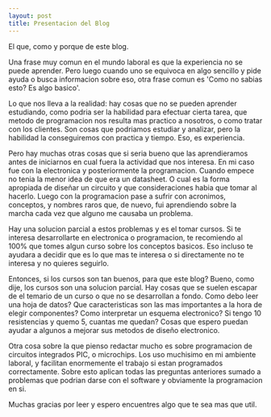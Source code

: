 ```yaml
---
layout: post
title: Presentacion del Blog
---
```

  El que, como y porque de este blog.
  <!--more-->
  
  Una frase muy comun en el mundo laboral es que la experiencia no se puede aprender. Pero luego cuando uno se equivoca en algo sencillo y pide ayuda o busca informacion sobre eso, otra frase comun es 'Como no sabias esto? Es algo basico'.
  
  Lo que nos lleva a la realidad: hay cosas que no se pueden aprender estudiando, como podria ser la habilidad para efectuar cierta tarea, que metodo de programacion nos resulta mas practico a nosotros, o como tratar con los clientes. Son cosas que podriamos estudiar y analizar, pero la habilidad la conseguiremos con practica y tiempo. Eso, es experiencia.
  
  Pero hay muchas otras cosas que si seria bueno que las aprendieramos antes de iniciarnos en cual fuera la actividad que nos interesa. En mi caso fue con la electronica y posteriormente la programacion. Cuando empece no tenia la menor idea de que era un datasheet. O cual es la forma apropiada de diseñar un circuito y que consideraciones habia que tomar al hacerlo. Luego con la programacion pase a sufrir con acronimos, conceptos, y nombres raros que, de nuevo, fui aprendiendo sobre la marcha cada vez que alguno me causaba un problema.
  
  Hay una solucion parcial a estos problemas y es el tomar cursos. Si te interesa desarrollarte en electronica o programacion, te recomiendo al 100% que tomes algun curso sobre los conceptos basicos. Eso incluso te ayudara a decidir que es lo que mas te interesa o si directamente no te interesa y no quieres seguirlo.
  
  Entonces, si los cursos son tan buenos, para que este blog? Bueno, como dije, los cursos son una solucion parcial. Hay cosas que se suelen escapar de el temario de un curso o que no se desarrollan a fondo. Como debo leer una hoja de datos? Que caracteristicas son las mas importantes a la hora de elegir componentes? Como interpretar un esquema electronico? Si tengo 10 resistencias y quemo 5, cuantas me quedan? Cosas que espero puedan ayudar a algunos a mejorar sus metodos de diseño electronico.

  Otra cosa sobre la que pienso redactar mucho es sobre programacion de circuitos integrados PIC, o microchips. Los uso muchisimo en mi ambiente laboral, y facilitan enormemente el trabajo si estan programados correctamente. Sobre esto aplican todas las preguntas anteriores sumado a problemas que podrian darse con el software y obviamente la programacion en si.
  
  Muchas gracias por leer y espero encuentres algo que te sea mas que util. 
